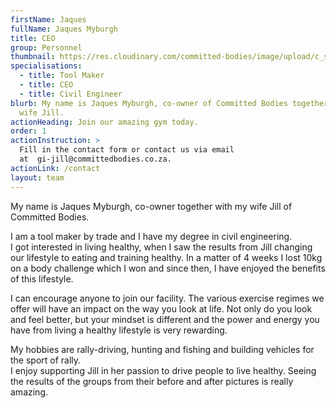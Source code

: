 ```yaml
---
firstName: Jaques
fullName: Jaques Myburgh
title: CEO
group: Personnel
thumbnail: https://res.cloudinary.com/committed-bodies/image/upload/c_scale,f_auto,q_auto,w_600/v1644515666/staff/Jacques%20Myburgh/jacques.png
specialisations:
  - title: Tool Maker
  - title: CEO
  - title: Civil Engineer
blurb: My name is Jaques Myburgh, co-owner of Committed Bodies together with my
  wife Jill.
actionHeading: Join our amazing gym today.
order: 1
actionInstruction: >
  Fill in the contact form or contact us via email
  at  gi-jill@committedbodies.co.za.
actionLink: /contact
layout: team
---
```

My name is Jaques Myburgh, co-owner together with my wife Jill of Committed Bodies.

I am a tool maker by trade and I have my degree in civil engineering.\
I got interested in living healthy, when I saw the results from Jill changing our lifestyle to eating and training healthy. In a matter of 4 weeks I lost 10kg on a body challenge which I won and since then, I have enjoyed the benefits of this lifestyle.

I can encourage anyone to join our facility. The various exercise regimes we offer will have an impact on the way you look at life. Not only do you look and feel better, but your mindset is different and the power and energy you have from living a healthy lifestyle is very rewarding.

My hobbies are rally-driving, hunting and fishing and building vehicles for the sport of rally.\
I enjoy supporting Jill in her passion to drive people to live healthy. Seeing the results of the groups from their before and after pictures is really amazing.